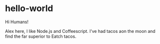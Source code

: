 # hello-world

Hi Humans!

Alex here, I like Node.js and Coffeescript.
I've had tacos aon the moon and find the far superior to Eatch tacos.

